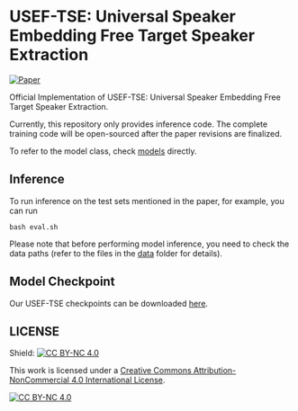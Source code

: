 # USEF-TSE: Universal Speaker Embedding Free Target Speaker Extraction

[![Paper](https://img.shields.io/badge/Paper-red?&logo=arxiv)](https://arxiv.org/pdf/2409.02615)

Official Implementation of USEF-TSE: Universal Speaker Embedding Free Target Speaker Extraction.

Currently, this repository only provides inference code. The complete training code will be open-sourced after the paper revisions are finalized.

To refer to the model class, check [models](./models/) directly.

## Inference
To run inference on the test sets mentioned in the paper, for example, you can run

```shell
bash eval.sh
```
Please note that before performing model inference, you need to check the data paths (refer to the files in the [data](./data/) folder for details).

## Model Checkpoint

Our USEF-TSE checkpoints can be downloaded [here](https://huggingface.co/ZBang/USEF-TSE).

## LICENSE

Shield: [![CC BY-NC 4.0][cc-by-nc-shield]][cc-by-nc]

This work is licensed under a
[Creative Commons Attribution-NonCommercial 4.0 International License][cc-by-nc].

[![CC BY-NC 4.0][cc-by-nc-image]][cc-by-nc]

[cc-by-nc]: https://creativecommons.org/licenses/by-nc/4.0/
[cc-by-nc-image]: https://licensebuttons.net/l/by-nc/4.0/88x31.png
[cc-by-nc-shield]: https://img.shields.io/badge/License-CC%20BY--NC%204.0-lightgrey.svg

